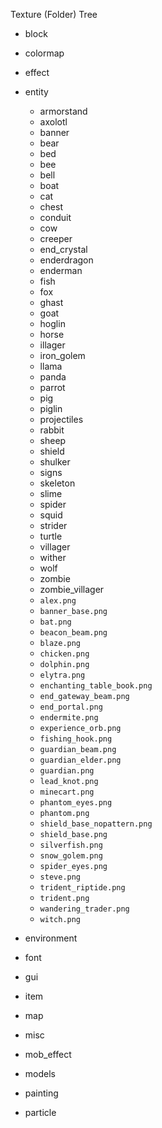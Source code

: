 Texture (Folder) Tree
- block
- colormap
- effect
- entity
  - armorstand
  - axolotl
  - banner
  - bear
  - bed
  - bee
  - bell
  - boat
  - cat
  - chest
  - conduit
  - cow
  - creeper
  - end_crystal
  - enderdragon
  - enderman
  - fish
  - fox
  - ghast
  - goat
  - hoglin
  - horse
  - illager
  - iron_golem
  - llama
  - panda
  - parrot
  - pig
  - piglin
  - projectiles
  - rabbit
  - sheep
  - shield
  - shulker
  - signs
  - skeleton
  - slime
  - spider
  - squid
  - strider
  - turtle
  - villager
  - wither
  - wolf
  - zombie
  - zombie_villager
  - `alex.png`
  - `banner_base.png`
  - `bat.png`
  - `beacon_beam.png`
  - `blaze.png`
  - `chicken.png`
  - `dolphin.png`
  - `elytra.png`
  - `enchanting_table_book.png`
  - `end_gateway_beam.png`
  - `end_portal.png`
  - `endermite.png`
  - `experience_orb.png`
  - `fishing_hook.png`
  - `guardian_beam.png`
  - `guardian_elder.png`
  - `guardian.png`
  - `lead_knot.png`
  - `minecart.png`
  - `phantom_eyes.png`
  - `phantom.png`
  - `shield_base_nopattern.png`
  - `shield_base.png`
  - `silverfish.png`
  - `snow_golem.png`
  - `spider_eyes.png`
  - `steve.png`
  - `trident_riptide.png`
  - `trident.png`
  - `wandering_trader.png`
  - `witch.png`

- environment
- font
- gui
- item
- map
- misc
- mob_effect
- models
- painting
- particle

